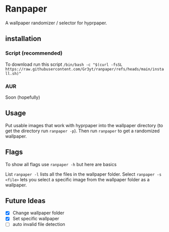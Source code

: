 # Ranpaper
A wallpaper randomizer / selector for hyprpaper.

## installation 

### Script (recommended)

To download run this script ```/bin/bash -c "$(curl -fsSL https://raw.githubusercontent.com/Gr3yt/ranpaper/refs/heads/main/install.sh)"```

### AUR

Soon (hopefully)

## Usage

Put usable images that work with hyprpaper into the wallpaper directory (to get the directory run ```ranpaper -p```).
Then run ``` ranpaper ``` to get a randomized wallpaper.

## Flags

To show all flags use ``` ranpaper -h ``` but here are basics

List ``` ranpaper -l ``` lists all the files in the wallpaper folder.
Select ``` ranpaper -s <file> ``` lets you select a specific image from the wallpaper folder as a wallpaper.

## Future Ideas

- [x] Change  wallpaper folder
- [x] Set specific wallpaper
- [ ] auto invalid file detection
